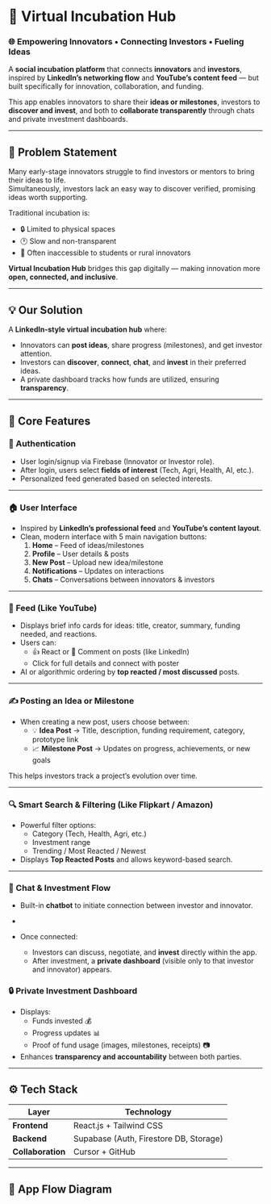 # 🚀 Virtual Incubation Hub

### 🌐 Empowering Innovators • Connecting Investors • Fueling Ideas

A **social incubation platform** that connects **innovators** and **investors**, inspired by **LinkedIn’s networking flow** and **YouTube’s content feed** — but built specifically for innovation, collaboration, and funding.

This app enables innovators to share their **ideas or milestones**, investors to **discover and invest**, and both to **collaborate transparently** through chats and private investment dashboards.

---

## 🧠 Problem Statement

Many early-stage innovators struggle to find investors or mentors to bring their ideas to life.  
Simultaneously, investors lack an easy way to discover verified, promising ideas worth supporting.  

Traditional incubation is:
- 🔒 Limited to physical spaces
- 🕐 Slow and non-transparent
- 🚫 Often inaccessible to students or rural innovators  

**Virtual Incubation Hub** bridges this gap digitally — making innovation more **open, connected, and inclusive**.

---

## 💡 Our Solution

A **LinkedIn-style virtual incubation hub** where:
- Innovators can **post ideas**, share progress (milestones), and get investor attention.
- Investors can **discover**, **connect**, **chat**, and **invest** in their preferred ideas.
- A private dashboard tracks how funds are utilized, ensuring **transparency**.

---

## 🧩 Core Features

### 🔐 Authentication
- User login/signup via Firebase (Innovator or Investor role).
- After login, users select **fields of interest** (Tech, Agri, Health, AI, etc.).
- Personalized feed generated based on selected interests.

---

### 🏠 User Interface
- Inspired by **LinkedIn’s professional feed** and **YouTube’s content layout**.
- Clean, modern interface with 5 main navigation buttons:
  1. **Home** – Feed of ideas/milestones  
  2. **Profile** – User details & posts  
  3. **New Post** – Upload new idea/milestone  
  4. **Notifications** – Updates on interactions  
  5. **Chats** – Conversations between innovators & investors

---

### 📰 Feed (Like YouTube)
- Displays brief info cards for ideas: title, creator, summary, funding needed, and reactions.
- Users can:
  - 👍 React or 💬 Comment on posts (like LinkedIn)
  - Click for full details and connect with poster
- AI or algorithmic ordering by **top reacted / most discussed** posts.

---

### ✍️ Posting an Idea or Milestone
- When creating a new post, users choose between:
  - 💡 **Idea Post** → Title, description, funding requirement, category, prototype link  
  - 📈 **Milestone Post** → Updates on progress, achievements, or new goals  

This helps investors track a project’s evolution over time.

---

### 🔍 Smart Search & Filtering (Like Flipkart / Amazon)
- Powerful filter options:
  - Category (Tech, Health, Agri, etc.)
  - Investment range
  - Trending / Most Reacted / Newest  
- Displays **Top Reacted Posts** and allows keyword-based search.

---

### 💬 Chat & Investment Flow
- Built-in **chatbot** to initiate connection between investor and innovator.
- 

- Once connected:
  - Investors can discuss, negotiate, and **invest** directly within the app.
  - After investment, a **private dashboard** (visible only to that investor and innovator) appears.

### 🔒 Private Investment Dashboard
- Displays:
  - Funds invested 💰  
  - Progress updates 📊  
  - Proof of fund usage (images, milestones, receipts) 📷  
- Enhances **transparency and accountability** between both parties.

---

## ⚙️ Tech Stack

| Layer | Technology |
|-------|-------------|
| **Frontend** | React.js + Tailwind CSS |
| **Backend** |Supabase (Auth, Firestore DB, Storage) |
| **Collaboration** | Cursor + GitHub |

---

## 🧭 App Flow Diagram

